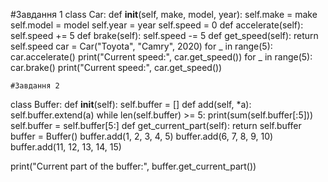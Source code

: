 #Завдання 1
class Car:
    def __init__(self, make, model, year):
        self.make = make
        self.model = model
        self.year = year
        self.speed = 0
    def accelerate(self):
        self.speed += 5
    def brake(self):
        self.speed -= 5
    def get_speed(self):
        return self.speed
car = Car("Toyota", "Camry", 2020)
for _ in range(5):
    car.accelerate()
    print("Current speed:", car.get_speed())
for _ in range(5):
    car.brake()
    print("Current speed:", car.get_speed())

    #Завдання 2
    
class Buffer:
    def __init__(self):
        self.buffer = []
    def add(self, *a):
        self.buffer.extend(a)
        while len(self.buffer) >= 5:
            print(sum(self.buffer[:5]))
            self.buffer = self.buffer[5:]
    def get_current_part(self):
        return self.buffer
buffer = Buffer()
buffer.add(1, 2, 3, 4, 5)
buffer.add(6, 7, 8, 9, 10)
buffer.add(11, 12, 13, 14, 15)

print("Current part of the buffer:", buffer.get_current_part())

